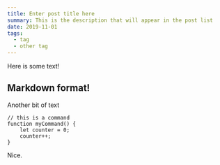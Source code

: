 ```yaml
---
title: Enter post title here
summary: This is the description that will appear in the post list
date: 2019-11-01
tags:
  - tag
  - other tag
---
```

Here is some text!

## Markdown format!

Another bit of text

``` text/2-3
// this is a command
function myCommand() {
	let counter = 0;
	counter++;
}
```
Nice.
